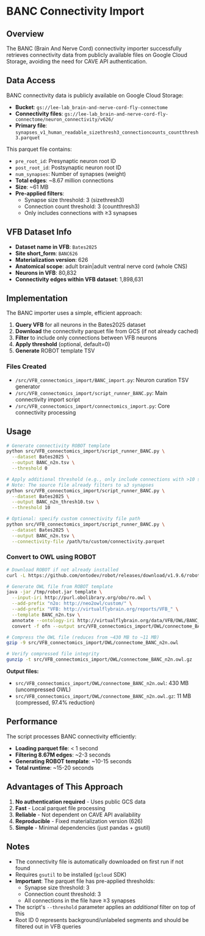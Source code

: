 # BANC Connectivity Import

## Overview

The BANC (Brain And Nerve Cord) connectivity importer successfully retrieves connectivity data from publicly available files on Google Cloud Storage, avoiding the need for CAVE API authentication.

## Data Access

BANC connectivity data is publicly available on Google Cloud Storage:
- **Bucket**: `gs://lee-lab_brain-and-nerve-cord-fly-connectome`
- **Connectivity files**: `gs://lee-lab_brain-and-nerve-cord-fly-connectome/neuron_connectivity/v626/`
- **Primary file**: `synapses_v1_human_readable_sizethresh3_connectioncounts_countthresh3.parquet`

This parquet file contains:
- `pre_root_id`: Presynaptic neuron root ID
- `post_root_id`: Postsynaptic neuron root ID
- `num_synapses`: Number of synapses (weight)
- **Total edges**: ~8.67 million connections
- **Size**: ~61 MB
- **Pre-applied filters**: 
  - Synapse size threshold: 3 (sizethresh3)
  - Connection count threshold: 3 (countthresh3)
  - Only includes connections with ≥3 synapses

## VFB Dataset Info

- **Dataset name in VFB**: `Bates2025`
- **Site short_form**: `BANC626`
- **Materialization version**: 626
- **Anatomical scope**: adult brain|adult ventral nerve cord (whole CNS)
- **Neurons in VFB**: 80,832
- **Connectivity edges within VFB dataset**: 1,898,631

## Implementation

The BANC importer uses a simple, efficient approach:

1. **Query VFB** for all neurons in the Bates2025 dataset
2. **Download** the connectivity parquet file from GCS (if not already cached)
3. **Filter** to include only connections between VFB neurons
4. **Apply threshold** (optional, default=0)
5. **Generate** ROBOT template TSV

### Files Created

- `/src/VFB_connectomics_import/BANC_import.py`: Neuron curation TSV generator
- `/src/VFB_connectomics_import/script_runner_BANC.py`: Main connectivity import script
- `/src/VFB_connectomics_import/connectomics_import.py`: Core connectivity processing

## Usage

```bash
# Generate connectivity ROBOT template
python src/VFB_connectomics_import/script_runner_BANC.py \
  --dataset Bates2025 \
  --output BANC_n2n.tsv \
  --threshold 0

# Apply additional threshold (e.g., only include connections with >10 synapses)
# Note: The source file already filters to ≥3 synapses
python src/VFB_connectomics_import/script_runner_BANC.py \
  --dataset Bates2025 \
  --output BANC_n2n_thresh10.tsv \
  --threshold 10

# Optional: specify custom connectivity file path
python src/VFB_connectomics_import/script_runner_BANC.py \
  --dataset Bates2025 \
  --output BANC_n2n.tsv \
  --connectivity-file /path/to/custom/connectivity.parquet
```

### Convert to OWL using ROBOT

```bash
# Download ROBOT if not already installed
curl -L https://github.com/ontodev/robot/releases/download/v1.9.6/robot.jar -o /tmp/robot.jar

# Generate OWL file from ROBOT template
java -jar /tmp/robot.jar template \
  --input-iri http://purl.obolibrary.org/obo/ro.owl \
  --add-prefix "n2o: http://neo2owl/custom/" \
  --add-prefix "VFB: http://virtualflybrain.org/reports/VFB_" \
  --template BANC_n2n.tsv \
  annotate --ontology-iri http://virtualflybrain.org/data/VFB/OWL/BANC_import.owl \
  convert -f ofn --output src/VFB_connectomics_import/OWL/connectome_BANC_n2n.owl

# Compress the OWL file (reduces from ~430 MB to ~11 MB)
gzip -9 src/VFB_connectomics_import/OWL/connectome_BANC_n2n.owl

# Verify compressed file integrity
gunzip -t src/VFB_connectomics_import/OWL/connectome_BANC_n2n.owl.gz
```

**Output files:**
- `src/VFB_connectomics_import/OWL/connectome_BANC_n2n.owl`: 430 MB (uncompressed OWL)
- `src/VFB_connectomics_import/OWL/connectome_BANC_n2n.owl.gz`: 11 MB (compressed, 97.4% reduction)

## Performance

The script processes BANC connectivity efficiently:
- **Loading parquet file**: < 1 second
- **Filtering 8.67M edges**: ~2-3 seconds
- **Generating ROBOT template**: ~10-15 seconds
- **Total runtime**: ~15-20 seconds

## Advantages of This Approach

1. **No authentication required** - Uses public GCS data
2. **Fast** - Local parquet file processing
3. **Reliable** - Not dependent on CAVE API availability
4. **Reproducible** - Fixed materialization version (626)
5. **Simple** - Minimal dependencies (just pandas + gsutil)

## Notes

- The connectivity file is automatically downloaded on first run if not found
- Requires `gsutil` to be installed (`gcloud` SDK)
- **Important**: The parquet file has pre-applied thresholds:
  - Synapse size threshold: 3
  - Connection count threshold: 3
  - All connections in the file have ≥3 synapses
- The script's `--threshold` parameter applies an *additional* filter on top of this
- Root ID 0 represents background/unlabeled segments and should be filtered out in VFB queries
